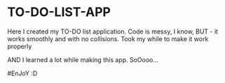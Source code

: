 # TO-DO-LIST-APP

Here I created my TO-DO list application. Code is messy, I know, BUT - it works smoothly and with no collisions. Took my while to make it work properly

AND I learned a lot while making this app. SoOooo...

#EnJoY :D
